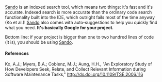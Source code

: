 
[Sando][] is an indexed search tool, which means two things: it's fast and it's
accurate. Indexed search is more accurate than the ordinary code search
functionality built into the IDE, which outright fails most of the time anyway
(Ko et al.)! [Sando][] also comes with auto-suggestions to help you quickly find
what you need. **It's basically Google for your project.**

Bottom line: if your project is bigger than one to two hundred lines of code (it
is), you should be using [Sando][].


[Sando]: http://sando.codeplex.com/

#### References

Ko, A.J.; Myers, B.A.; Coblenz, M.J.; Aung, H.H., "An Exploratory
Study of How Developers Seek, Relate, and Collect Relevant Information during
Software Maintenance Tasks,"
<http://dx.doi.org/10.1109/TSE.2006.116>
